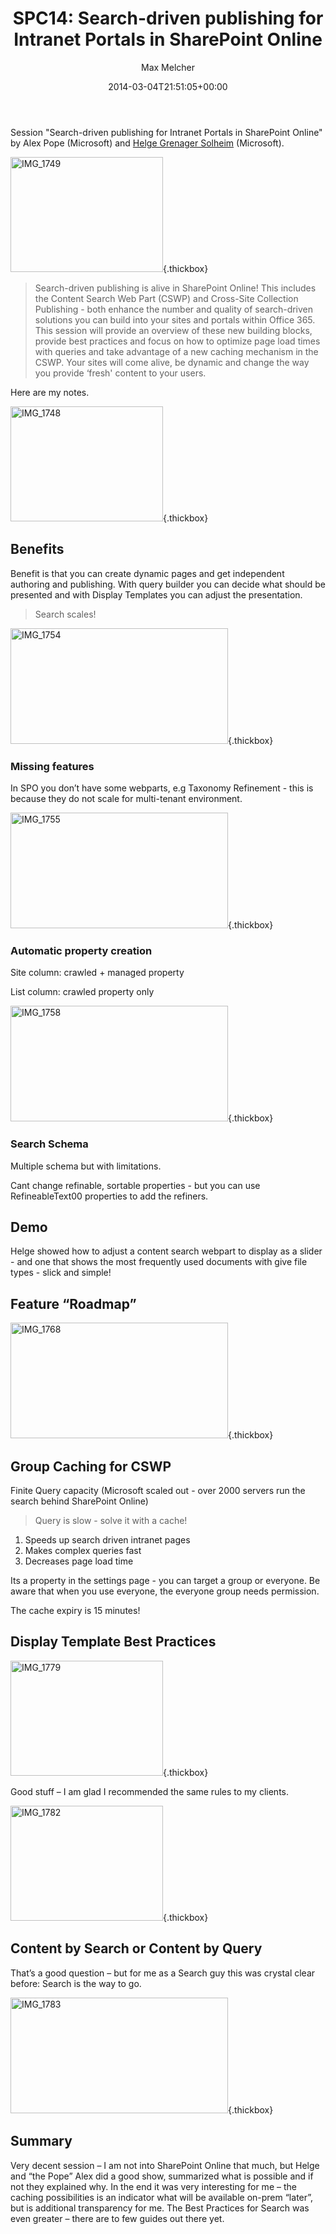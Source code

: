 ﻿---
title: 'SPC14: Search-driven publishing for Intranet Portals in SharePoint Online'
author: Max Melcher
aliases:
   - "/post/2014-03-04-spc14-search-driven-publishing-intranet-portals-sharepoint-online/"
2014: "03"
type: post
date: 2014-03-04T21:51:05+00:00
url: /2014/03/spc14-search-driven-publishing-intranet-portals-sharepoint-online/
yourls_shorturl:
  - http://melcher.it/s/25
categories:
  - Conference
  - Search
  - SharePoint 2013

---
Session "Search-driven publishing for Intranet Portals in SharePoint Online" by Alex Pope (Microsoft) and [Helge Grenager Solheim][1] (Microsoft).

[<img style="background-image: none; padding-top: 0px; padding-left: 0px; display: inline; padding-right: 0px; border: 0px;" title="IMG_1749" alt="IMG_1749" src="http://melcher.it/wp-content/uploads/IMG_1749_thumb.jpg" width="244" height="184" border="0" />][2]{.thickbox}

> Search-driven publishing is alive in SharePoint Online! This includes the Content Search Web Part (CSWP) and Cross-Site Collection Publishing - both enhance the number and quality of search-driven solutions you can build into your sites and portals within Office 365. This session will provide an overview of these new building blocks, provide best practices and focus on how to optimize page load times with queries and take advantage of a new caching mechanism in the CSWP. Your sites will come alive, be dynamic and change the way you provide &#8216;fresh' content to your users.

Here are my notes.

[<img style="background-image: none; padding-top: 0px; padding-left: 0px; display: inline; padding-right: 0px; border: 0px;" title="IMG_1748" alt="IMG_1748" src="http://melcher.it/wp-content/uploads/IMG_1748_thumb.jpg" width="244" height="184" border="0" />][3]{.thickbox}

## Benefits

Benefit is that you can create dynamic pages and get independent authoring and publishing. With query builder you can decide what should be presented and with Display Templates you can adjust the presentation.

> Search scales!

[<img style="background-image: none; padding-top: 0px; padding-left: 0px; display: inline; padding-right: 0px; border: 0px;" title="IMG_1754" alt="IMG_1754" src="http://melcher.it/wp-content/uploads/IMG_1754_thumb.jpg" width="348" height="185" border="0" />][4]{.thickbox}

### Missing features

In SPO you don’t have some webparts, e.g Taxonomy Refinement - this is because they do not scale for multi-tenant environment.

[<img style="background-image: none; padding-top: 0px; padding-left: 0px; display: inline; padding-right: 0px; border: 0px;" title="IMG_1755" alt="IMG_1755" src="http://melcher.it/wp-content/uploads/IMG_1755_thumb.jpg" width="348" height="185" border="0" />][5]{.thickbox}

### Automatic property creation

Site column: crawled + managed property
  
List column: crawled property only

[<img style="background-image: none; padding-top: 0px; padding-left: 0px; display: inline; padding-right: 0px; border: 0px;" title="IMG_1758" alt="IMG_1758" src="http://melcher.it/wp-content/uploads/IMG_1758_thumb.jpg" width="348" height="185" border="0" />][6]{.thickbox}

### Search Schema

Multiple schema but with limitations.
  
Cant change refinable, sortable properties - but you can use RefineableText00 properties to add the refiners.

## Demo

Helge showed how to adjust a content search webpart to display as a slider - and one that shows the most frequently used documents with give file types - slick and simple!

## Feature “Roadmap”

[<img style="background-image: none; padding-top: 0px; padding-left: 0px; display: inline; padding-right: 0px; border: 0px;" title="IMG_1768" alt="IMG_1768" src="http://melcher.it/wp-content/uploads/IMG_1768_thumb.jpg" width="348" height="185" border="0" />][7]{.thickbox}

## Group Caching for CSWP

Finite Query capacity (Microsoft scaled out - over 2000 servers run the search behind SharePoint Online)

> Query is slow - solve it with a cache!

  1. Speeds up search driven intranet pages
  2. Makes complex queries fast
  3. Decreases page load time

Its a property in the settings page - you can target a group or everyone. Be aware that when you use everyone, the everyone group needs permission.
  
The cache expiry is 15 minutes!

## Display Template Best Practices

[<img style="background-image: none; padding-top: 0px; padding-left: 0px; display: inline; padding-right: 0px; border: 0px;" title="IMG_1779" alt="IMG_1779" src="http://melcher.it/wp-content/uploads/IMG_1779_thumb.jpg" width="244" height="184" border="0" />][8]{.thickbox}

Good stuff – I am glad I recommended the same rules to my clients.

[<img style="background-image: none; padding-top: 0px; padding-left: 0px; display: inline; padding-right: 0px; border: 0px;" title="IMG_1782" alt="IMG_1782" src="http://melcher.it/wp-content/uploads/IMG_1782_thumb.jpg" width="244" height="184" border="0" />][9]{.thickbox}

## Content by Search or Content by Query

That’s a good question – but for me as a Search guy this was crystal clear before: Search is the way to go.

[<img style="background-image: none; padding-top: 0px; padding-left: 0px; display: inline; padding-right: 0px; border: 0px;" title="IMG_1783" alt="IMG_1783" src="http://melcher.it/wp-content/uploads/IMG_1783_thumb.jpg" width="348" height="185" border="0" />][10]{.thickbox}

## Summary

Very decent session – I am not into SharePoint Online that much, but Helge and “the Pope” Alex did a good show, summarized what is possible and if not they explained why. In the end it was very interesting for me – the caching possibilities is an indicator what will be available on-prem “later”, but is additional transparency for me. The Best Practices for Search was even greater – there are to few guides out there yet.

 [1]: https://twitter.com/helgesolheim
 [2]: http://melcher.it/wp-content/uploads/IMG_1749.jpg
 [3]: http://melcher.it/wp-content/uploads/IMG_1748.jpg
 [4]: http://melcher.it/wp-content/uploads/IMG_1754.jpg
 [5]: http://melcher.it/wp-content/uploads/IMG_1755.jpg
 [6]: http://melcher.it/wp-content/uploads/IMG_1758.jpg
 [7]: http://melcher.it/wp-content/uploads/IMG_1768.jpg
 [8]: http://melcher.it/wp-content/uploads/IMG_1779.jpg
 [9]: http://melcher.it/wp-content/uploads/IMG_1782.jpg
 [10]: http://melcher.it/wp-content/uploads/IMG_1783.jpg
